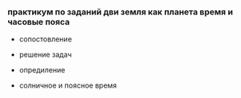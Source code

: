 ### практикум по заданий дви земля как планета время и часовые пояса 





- сопостовление

- решение задач 

- опредиление

- солничное и поясное время



